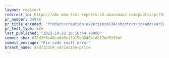 ```yaml
---
layout: redirect
redirect_to: https://a8c-woo-test-reports.s3.amazonaws.com/public/pr/34948/e2e/index.html
pr_number: 34948
pr_title_encoded: "Product+creation+experience%3A+shortcut+to+add+variation+price"
pr_test_type: e2e
last_published: "2022-10-28 16:16:44 +0000"
commit_sha: 878d3f0e40ea6d0e13915b9840b1db17dd59394f
commit_message: "Fix code sniff error"
branch_name: add/33554_variation-price
---
```

